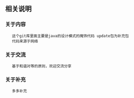 ## 相关说明


### 关于内容
       这个git库里面主要是java的设计模式的掩饰代码 update包为补充包
       代码来源于网络

### 关于交流
       基于和谐对等的原则，欢迎交流分享


### 关于补充
       多多补充